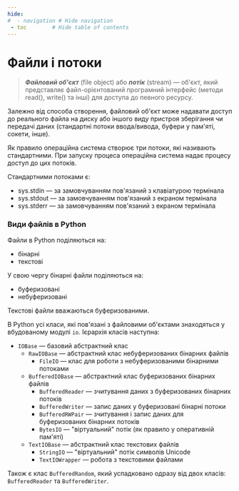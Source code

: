 ```yaml
---
hide:
#  - navigation # Hide navigation
 - toc        # Hide table of contents
---
```


# Файли і потоки

> ***Файловий об'єкт*** (file object) або ***потік*** (stream) — об'єкт, який представляє файл-орієнтований програмний інтерфейс (методи read(), write() та інші) для доступа до певного ресурсу. 

Залежно від способа створення, 
файловий об'єкт може надавати доступ до реального файла на диску 
або іншого виду пристроя зберігання чи передачі даних 
(стандартні потоки ввода/вивода, буфери у пам'яті, сокети, інше). 

Як правило операційна система створює три потоки, 
які називають стандартними. 
При запуску процеса операційна система надає процесу доступ до цих потоків. 

Стандартними потоками є: 

- sys.stdin — за замовчуванням пов'язаний з клавіатурою термінала
- sys.stdout — за замовчуванням пов'язаний з екраном термінала
- sys.stderr — за замовчуванням пов'язаний з екраном термінала

### Види файлів в Python

Файли в Python поділяються на:

- бінарні
- текстові

У свою чергу бінарні файли поділяються на:

- буферизовані
- небуферизовані

Текстові файли вважаються буферизованими. 

В Python усі класи, які пов'язані з файловими об'єктами знаходяться у вбудованому модулі `io`. 
Ієрархія класів наступна:

- `IOBase` — базовий абстрактний клас 
	- `RawIOBase` — абстрактний клас небуферизованих бінарних файлів
		- `FileIO` — клас для роботи з небуферизованими бінарними потоками
	- `BufferedIOBase` — абстрактний клас буферизованих бінарних файлів
		- `BufferedReader` — зчитування даних з буферизованих бінарних потоків
		- `BufferedWriter` — запис даних у буферизовані бінарні потоки
		- `BufferedRWPair` — зчитування і запис даних для буферизованих бінарних потоків
		- `BytesIO` — "віртуальний" потік (як правило у оперативній пам'яті)
	- `TextIOBase` — абстрактний клас текстових файлів
		- `StringIO` — "віртуальний" потік символів Unicode
		- `TextIOWrapper` — робота з текстовими файлами
		
Також є клас `BufferedRandom`, 
який успадковано одразу від двох класів: `BufferedReader` та `BufferedWriter`. 
